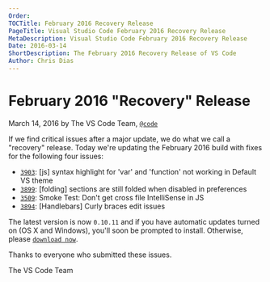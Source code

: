 ```yaml
---
Order:
TOCTitle: February 2016 Recovery Release
PageTitle: Visual Studio Code February 2016 Recovery Release
MetaDescription: Visual Studio Code February 2016 Recovery Release
Date: 2016-03-14
ShortDescription: The February 2016 Recovery Release of VS Code
Author: Chris Dias
---
```


# February 2016 "Recovery" Release

March 14, 2016 by The VS Code Team, [`@code`](https://twitter.com/code)

If we find critical issues after a major update, we do what we call a "recovery" release. Today we're updating the February 2016 build with fixes for the following four issues:

- [`3903`](https://github.com/microsoft/vscode/issues/3903): [js] syntax highlight for 'var' and 'function' not working in Default VS theme
- [`3899`](https://github.com/microsoft/vscode/issues/3899): [folding] sections are still folded when disabled in preferences
- [`3509`](https://github.com/microsoft/vscode/issues/3509): Smoke Test: Don't get cross file IntelliSense in JS
- [`3894`](https://github.com/microsoft/vscode/issues/3894): [Handlebars] Curly braces edit issues

The latest version is now `0.10.11` and if you have automatic updates turned on (OS X and Windows), you'll soon be prompted to install. Otherwise, please [`download now`](https://code.visualstudio.com).

Thanks to everyone who submitted these issues.

The VS Code Team
